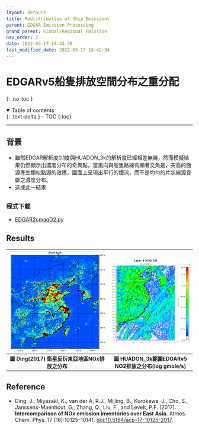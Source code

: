 ```yaml
---
layout: default
title: Redistribution of Ship Emissions
parent: EDGAR Emission Processing
grand_parent: Global/Regional Emission
nav_order: 2
date: 2022-03-17 18:42:30
last_modified_date: 2022-03-17 18:42:34
---
```


# EDGARv5船隻排放空間分布之重分配
{: .no_toc }

<details open markdown="block">
  <summary>
    Table of contents
  </summary>
  {: .text-delta }
- TOC
{:toc}
</details>

---

## 背景
- 雖然EDGAR解析度0.1度與HUADON_3k的解析度已經相差無幾，然而模擬結果仍然顯示出濃度分布的奇異點，當風向與船隻路線有顯著交角是，突高的面源產生類似點源的效應，圖面上呈現出平行的煙流，而不是均勻的片狀線源貢獻之濃度分布。
- 造成此一結果


## 
### 程式下載
- [EDGAR2cmaqD2.py](https://github.com/sinotec2/cmaq_relatives/blob/master/emis/EDGAR2cmaqD2.py)

## Results

| ![NOx_EastAsia.PNG](https://github.com/sinotec2/Focus-on-Air-Quality/raw/main/assets/images/NOx_EastAsia.PNG) |![NO2_D6.PNG](https://github.com/sinotec2/Focus-on-Air-Quality/raw/main/assets/images/NO2_D6.PNG) |
|:--:|:--:|
| <b>圖 Ding(2017) 衛星反衍東亞地區NOx排放之分布</b>|<b>圖 HUADON_3k範圍EDGARv5 NO2排放之分布(log gmole/s)</b>|  

## Reference
- Ding, J., Miyazaki, K., van der A, R.J., Mijling, B., Kurokawa, J., Cho, S., Janssens-Maenhout, G., Zhang, Q., Liu, F., and Levelt, P.F. (2017). **Intercomparison of NOx emission inventories over East Asia.** Atmos. Chem. Phys. 17 (16):10125–10141. [doi:10.5194/acp-17-10125-2017](https://acp.copernicus.org/articles/17/10125/2017/acp-17-10125-2017.pdf).

